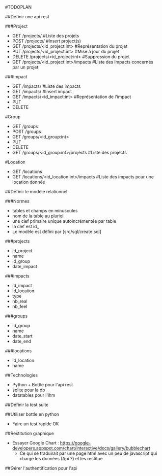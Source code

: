 #TODOPLAN

##Définir une api rest

###Project
* GET /projects/ #Liste des projets
* POST /projects/ #Insert project(s)
* GET /projects/<id_project:int> #Représentation du projet
* PUT /projects/<id_project:int> #Mise à jour du projet
* DELETE /projects/<id_project:int> #Suppression du projet
* GET /projects/<id_project:int>/impacts #Liste des Impacts concernés par un projet

###Impact
* GET /impacts/ #Liste des impacts
* GET /impacts/ #Insert impact
* GET /impacts/<id_impact:int> #Représentation de l'impact
* PUT
* DELETE

#Group
* GET /groups
* POST /groups
* GET /groups/<id_group:int>
* PUT
* DELETE
* GET /groups/<id_group:int>/projects #Liste des projects

#Location
* GET /locations
* GET /locations/<id_location:int>/impacts #Liste des impacts pour une location donnée

##Définir le modèle relationnel

###Normes
* tables et champs en minuscules
* nom de la table au pluriel
* une clef primaire unique autoincrémentée par table
* la clef est id_<nom de la table au singulier>
* Le modèle est défini par [src/sql/create.sql]

###projects
- id_project
- name
- id_group
- date_impact

###impacts
- id_impact
- id_location
- type
- nb_real
- nb_feel

###groups
- id_group
- name
- date_start
- date_end

###locations
- id_location
- name

##Technologies
- Python + Bottle pour l'api rest
- sqlite pour la db
- datatables pour l'ihm

##Définir la test suite

##Utiliser bottle en python
* Faire un test rapide OK

##Restitution graphique

* Essayer Google Chart : https://google-developers.appspot.com/chart/interactive/docs/gallery/bubblechart
  * Ce qui se traduirait par une page html avec un peu de javascript qui charge les données (Api ?) et les restitue

##Gérer l'authentification pour l'api


